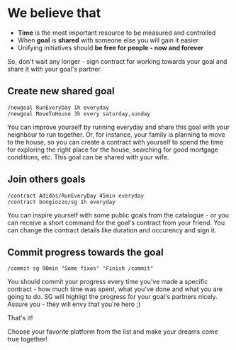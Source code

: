 We believe that
===============

- **Time** is the most important resource to be measured and controlled
- When **goal** is **shared** with someone else you will gain it easier
- Unifying initiatives should **be free for people - now and forever**

So, don't wait any longer - sign contract for working towards your goal and share it with your goal's partner.

## Create new shared goal
```
/newgoal RunEveryDay 1h everyday
/newgoal MoveToHouse 3h every saturday,sunday
```
You can improve yourself by running everyday and share this goal with your neighbour to run together.
Or, for instance, your family is planning to move to the house, so you can create a contract with yourself to spend the time for exploring the right place for the house, searching for good mortgage conditions, etc. This goal can be shared with your wife.


## Join others goals
```
/contract Adidas/RunEveryDay 45min everyday
/contract bongiozzo/sg 1h everyday
```
You can inspire yourself with some public goals from the catalogue - or you can receive a short command for the goal's contract from your friend. You can change the contract details like duration and occurency and sign it.


## Commit progress towards the goal
```
/commit sg 90min "Some fixes" "Finish /commit"
```
You should commit your progress every time you've made a specific contract - how much time was spent, what you've done and what you are going to do. SG will highligt the progress for your goal's partners nicely. Assure you - they will envy that you're hero ;)

That's it!

Choose your favorite platform from the list and make your dreams come true together!
